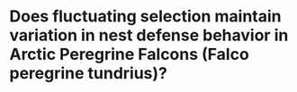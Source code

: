 # Does fluctuating selection maintain variation in  nest defense behavior in Arctic Peregrine Falcons (Falco peregrine tundrius)?
